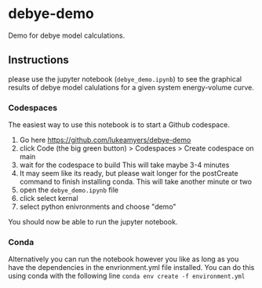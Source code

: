 # debye-demo
Demo for debye model calculations.

## Instructions
please use the jupyter notebook (`debye_demo.ipynb`) to see the graphical results of debye model calulations for a given system energy-volume curve. 

### Codespaces
The easiest way to use this notebook is to start a Github codespace.
1. Go here https://github.com/lukeamyers/debye-demo
2. click Code (the big green button) > Codespaces > Create codespace on main
3. wait for the codespace to build This will take maybe 3-4 minutes
4. It may seem like its ready, but please wait longer for the postCreate command to finish installing conda. This will take another minute or two
5. open the `debye_demo.ipynb` file
6. click select kernal
7. select python enivronments and choose "demo"

You should now be able to run the jupyter notebook.

### Conda
Alternatively you can run the notebook however you like as long as you have the dependencies in the envrionment.yml file installed. You can do this using conda with the following line
`conda env create -f environment.yml`
